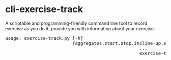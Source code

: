 # cli-exercise-track

A scriptable and programming-friendly command line tool to record exercise as you do it, provide you with information about your exercise.

<pre>
usage: exercise-track.py [-h]
                         {aggregates,start,stop,incline-up,speed-up,incline-down,speed-down,show,show-all,daily-aggregates,test,versus,reset}
                                                  ...
                                                  exercise-track.py: error: too few arguments

</pre>
